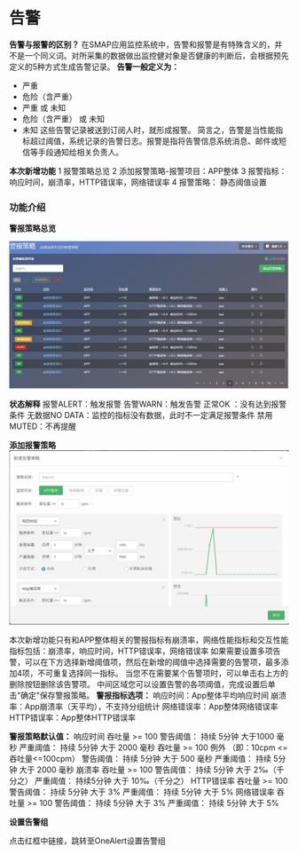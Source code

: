 # 告警

**告警与报警的区别？**
在SMAP应用监控系统中，告警和报警是有特殊含义的，并不是一个同义词。对所采集的数据做出监控健对象是否健康的判断后，会根据预先定义的5种方式生成告警记录。
**告警一般定义为：**
   * 严重
   * 危险（含严重） 
   * 严重 或 未知 
   * 危险（含严重） 或 未知 
   * 未知 
    这些告警记录被送到订阅人时，就形成报警。 
简言之，告警是当性能指标超过阈值，系统记录的告警日志。报警是指将告警信息系统消息、邮件或短信等手段通知给相关负责人。

**本次新增功能**
1 报警策略总览
2 添加报警策略-报警项目：APP整体
3 报警指标：响应时间，崩溃率，HTTP错误率，网络错误率
4 报警策略： 静态阈值设置


### 功能介绍


**警报策略总览**

![](A110.jpg)

**状态解释**
报警ALERT：触发报警 
告警WARN：触发告警
正常OK ：没有达到报警条件
无数据NO DATA：监控的指标没有数据，此时不一定满足报警条件 
禁用MUTED：不再提醒

**添加报警策略**
![](A111.jpg)

本次新增功能只有和APP整体相关的警报指标有崩溃率，网络性能指标和交互性能指标包括：崩溃率，响应时间，HTTP错误率，网络错误率
如果需要设置多项告警，可以在下方选择新增阈值项，然后在新增的阈值中选择需要的告警项，最多添加4项，不可重复选择同一指标。
当您不在需要某个告警项时，可以单击右上方的删除按钮删除该告警项。
中间区域您可以设置告警的各项阈值，完成设置后单击"确定"保存警报策略。
**警报指标选项：**
响应时间：App整体平均响应时间
崩溃率：App崩溃率（天平均），不支持分组统计
网络错误率：App整体网络错误率
HTTP错误率：App整体HTTP错误率

**警报策略默认值：**
响应时间
吞吐量 >= 100
警告阈值： 持续 5分钟 大于1000 毫秒
严重阈值： 持续 5分钟 大于 2000 毫秒
吞吐量 >= 100  例外 （即：10cpm <=吞吐量<=100cpm）
 警告阈值： 持续 5分钟 大于 500 毫秒
 严重阈值： 持续 5分钟 大于 2000 毫秒
崩溃率
吞吐量 >= 100 
警告阈值： 持续 5分钟 大于 2‰（千分之）
严重阈值： 持续5分钟 大于 10‰（千分之）
HTTP错误率
 吞吐量 >= 100 
警告阈值： 持续 5分钟 大于 3% 
严重阈值： 持续 5分钟 大于 5%
网络错误率
吞吐量 >= 100 
警告阈值： 持续 5分钟 大于 3%
严重阈值： 持续 5分钟 大于 5%

**设置告警组**

点击红框中链接，跳转至OneAlert设置告警组


